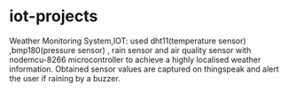 # iot-projects

Weather Monitoring System,IOT: used dht11(temperature sensor) ,bmp180(pressure sensor) , rain sensor and air quality sensor with nodemcu-8266 microcontroller to achieve a highly localised weather information. Obtained sensor values are captured on thingspeak and alert the user if raining by a buzzer.
